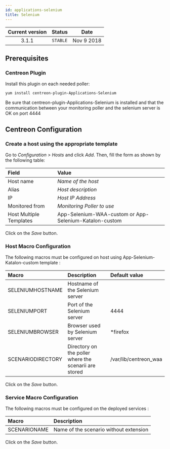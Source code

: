 ```yaml
---
id: applications-selenium
title: Selenium
---
```


| Current version | Status | Date |
| :-: | :-: | :-: |
| 3.1.1 | `STABLE` | Nov  9 2018 |

## Prerequisites

### Centreon Plugin

Install this plugin on each needed poller:

``` shell
yum install centreon-plugin-Applications-Selenium
```

Be sure that centreon-plugin-Applications-Selenium is installed and that the communication between your monitoring
poller and the selenium server is OK on port 4444

## Centreon Configuration

### Create a host using the appropriate template

Go to *Configuration \> Hosts* and click *Add*. Then, fill the form as shown by the following table:

| Field                   | Value                                                  |
| :---------------------- | :----------------------------------------------------- |
| Host name               | *Name of the host*                                     |
| Alias                   | *Host description*                                     |
| IP                      | *Host IP Address*                                      |
| Monitored from          | *Monitoring Poller to use*                             |
| Host Multiple Templates | App-Selenium-WAA-custom or App-Selenium-Katalon-custom |

Click on the *Save* button.

### Host Macro Configuration

The following macros must be configured on host using App-Selenium-Katalon-custom template :

| Macro             | Description                                           | Default value          |
| :---------------- | :---------------------------------------------------- | :--------------------- |
| SELENIUMHOSTNAME  | Hostname of the Selenium server                       |                        |
| SELENIUMPORT      | Port of the Selenium server                           | 4444                   |
| SELENIUMBROWSER   | Browser used by Selenium server                       | \*firefox              |
| SCENARIODIRECTORY | Directory on the poller where the scenarii are stored | /var/lib/centreon\_waa |

Click on the *Save* button.

### Service Macro Configuration

The following macros must be configured on the deployed services :

| Macro        | Description                            |
| :----------- | :------------------------------------- |
| SCENARIONAME | Name of the scenario without extension |

Click on the *Save* button.


